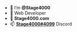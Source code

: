 - 👋 I’m <b>@Stage4000</b>
- 👀 Web Developer
- 💞️ <b>Stage4000.com</b>
- 📫 <b><u>Stage4000#4099</b></u> Discord

<!---
Stage4000/Stage4000 is a ✨ special ✨ repository because its `README.md` (this file) appears on your GitHub profile.
You can click the Preview link to take a look at your changes.
--->
